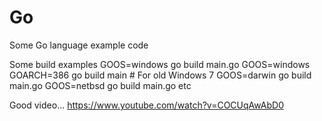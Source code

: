 # Go
Some Go language example code

Some build examples
GOOS=windows go  build main.go
GOOS=windows GOARCH=386 go build main    # For old Windows 7 
GOOS=darwin go build main.go
GOOS=netbsd go build main.go
etc

Good video... https://www.youtube.com/watch?v=COCUqAwAbD0


